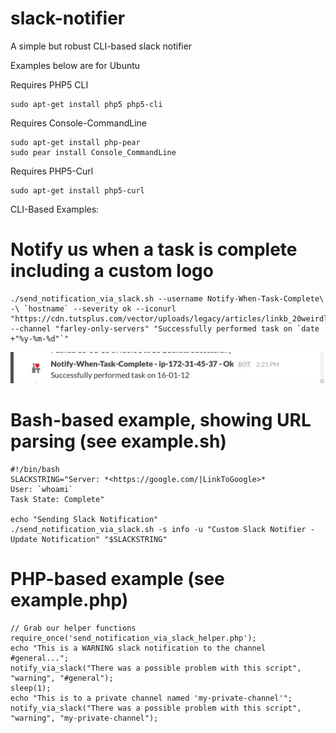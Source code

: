 # slack-notifier
A simple but robust CLI-based slack notifier

Examples below are for Ubuntu

Requires PHP5 CLI
```
sudo apt-get install php5 php5-cli
```

Requires Console-CommandLine
```
sudo apt-get install php-pear
sudo pear install Console_CommandLine
```

Requires PHP5-Curl
```
sudo apt-get install php5-curl
```

CLI-Based Examples:

# Notify us when a task is complete including a custom logo
```
./send_notification_via_slack.sh --username Notify-When-Task-Complete\ -\ `hostname` --severity ok --iconurl "https://cdn.tutsplus.com/vector/uploads/legacy/articles/linkb_20weirdlogos/3.jpg" --channel "farley-only-servers" "Successfully performed task on `date +"%y-%m-%d"`"
```
![Alt text](/resources/example1.png?raw=true "Example 1")

# Bash-based example, showing URL parsing (see example.sh)
```
#!/bin/bash
SLACKSTRING="Server: *<https://google.com/|LinkToGoogle>*
User: `whoami`
Task State: Complete" 

echo "Sending Slack Notification"
./send_notification_via_slack.sh -s info -u "Custom Slack Notifier - Update Notification" "$SLACKSTRING"
```

# PHP-based example (see example.php)
```
// Grab our helper functions
require_once('send_notification_via_slack_helper.php');
echo "This is a WARNING slack notification to the channel #general...";
notify_via_slack("There was a possible problem with this script", "warning", "#general");
sleep(1);
echo "This is to a private channel named 'my-private-channel'";
notify_via_slack("There was a possible problem with this script", "warning", "my-private-channel");
```
